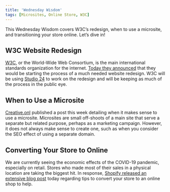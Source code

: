 ```yaml
---
title: 'Wednesday Wisdom'
tags: [Microsites, Online Store, W3C]
---
```


This Wednesday Wisdom covers W3C’s redesign, when to use a microsite, and transitioning your store online. Let’s dive in!

## W3C Website Redesign

[W3C](https://www.w3.org/), or the World-Wide Web Consortium, is the main international standards organization for the internet. [Today they announced](https://www.w3.org/blog/2020/04/w3c-website-redesign-user-stories-brand-and-identity/) that they would be starting the process of a much needed website redesign. W3C will be using [Studio 24](https://www.studio24.net/) to work on the redesign and will be keeping as much of the process in the public eye.

## When to Use a Microsite

[Creative.onl](https://www.creative.onl/posts/when-does-it-make-business-sense-to-use-a-microsite/) published a post this week detailing when it makes sense to use a microsite. Microsites are small off-shoots of a main site that serve a separate but related purpose, perhaps as a marketing campaign. However, it does not always make sense to create one, such as when you consider the SEO effect of using a separate domain.

## Converting Your Store to Online

We are currently seeing the economic effects of the COVID-19 pandemic, especially on retail. Stores who made most of their sales in a physical location are taking the biggest hit. In response, [Shopify released an extensive blog post](https://www.shopify.com/partners/blog/brick-and-mortar) today regarding tips to convert your store to an online shop to help.